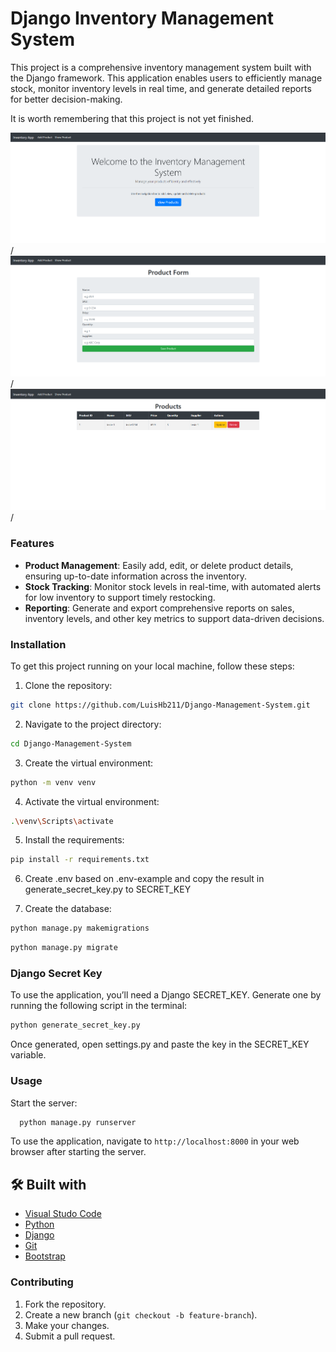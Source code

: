 # Django Inventory Management System

This project is a comprehensive inventory management system built with the Django framework. This application enables users to efficiently manage stock, monitor inventory levels in real time, and generate detailed reports for better decision-making.

It is worth remembering that this project is not yet finished.

![Image](Screenshot_1.png)/
![Image](Screenshot_2.png)/
![Image](Screenshot_3.png)/

### Features

- **Product Management**: Easily add, edit, or delete product details, ensuring up-to-date information across the inventory.
- **Stock Tracking**: Monitor stock levels in real-time, with automated alerts for low inventory to support timely restocking.
- **Reporting**: Generate and export comprehensive reports on sales, inventory levels, and other key metrics to support data-driven decisions.

### Installation

To get this project running on your local machine, follow these steps:

1. Clone the repository:
```bash
git clone https://github.com/LuisHb211/Django-Management-System.git
```
2. Navigate to the project directory:
```bash
cd Django-Management-System
```
3.  Create the virtual environment:
```bash
python -m venv venv
```
4. Activate the virtual environment:
```bash
.\venv\Scripts\activate 
```
5.  Install the requirements:
```bash
pip install -r requirements.txt 
```
6. Create .env based on .env-example and copy the result in generate_secret_key.py to SECRET_KEY

7. Create the database:
```bash
python manage.py makemigrations
```
```bash
python manage.py migrate
```

### Django Secret Key

To use the application, you’ll need a Django SECRET_KEY. Generate one by running the following script in the terminal:
```bash
python generate_secret_key.py
```
Once generated, open settings.py and paste the key in the SECRET_KEY variable.

### Usage

Start the server:
```bash
  python manage.py runserver
```
To use the application, navigate to `http://localhost:8000` in your web browser after starting the server.


## 🛠️ Built with

* [Visual Studo Code](https://code.visualstudio.com/)  
* [Python](https://www.python.org/)
* [Django](https://www.djangoproject.com/)
* [Git](https://git-scm.com/) 
* [Bootstrap](https://getbootstrap.com/)

### Contributing

1. Fork the repository.
2. Create a new branch (`git checkout -b feature-branch`).
3. Make your changes.
4. Submit a pull request.
